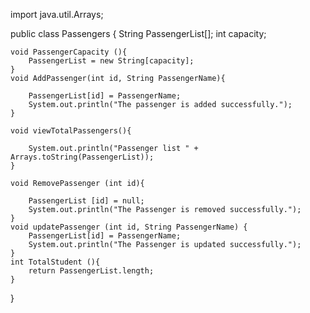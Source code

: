 import java.util.Arrays;

public class Passengers {
    String PassengerList[];
    int capacity;

    void PassengerCapacity (){
        PassengerList = new String[capacity];
    }
    void AddPassenger(int id, String PassengerName){

        PassengerList[id] = PassengerName;
        System.out.println("The passenger is added successfully.");
    }

    void viewTotalPassengers(){

        System.out.println("Passenger list " +  Arrays.toString(PassengerList));
    }

    void RemovePassenger (int id){

        PassengerList [id] = null;
        System.out.println("The Passenger is removed successfully.");
    }
    void updatePassenger (int id, String PassengerName) {
        PassengerList[id] = PassengerName;
        System.out.println("The Passenger is updated successfully.");
    }
    int TotalStudent (){
        return PassengerList.length;
    }
}
